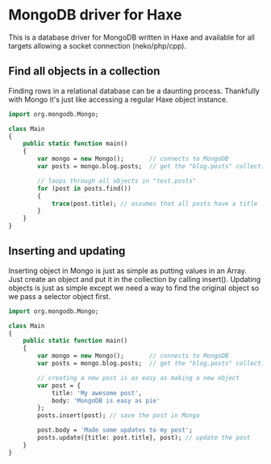 MongoDB driver for Haxe
====================================

This is a database driver for MongoDB written in Haxe and available for all targets allowing a socket connection (neko/php/cpp).

Find all objects in a collection
------------------------------------

Finding rows in a relational database can be a daunting process. Thankfully with Mongo it's just like accessing a regular Haxe object instance.

```haxe
import org.mongodb.Mongo;

class Main
{
	public static function main()
	{
		var mongo = new Mongo();       // connects to MongoDB
		var posts = mongo.blog.posts;  // get the "blog.posts" collection

		// loops through all objects in "test.posts"
		for (post in posts.find())
		{
			trace(post.title); // assumes that all posts have a title
		}
	}
}
```

Inserting and updating
------------------------------------

Inserting object in Mongo is just as simple as putting values in an Array<Dynamic>. Just create an object and put it in the collection by calling insert(). Updating objects is just as simple except we need a way to find the original object so we pass a selector object first.

```haxe
import org.mongodb.Mongo;

class Main
{
	public static function main()
	{
		var mongo = new Mongo();       // connects to MongoDB
		var posts = mongo.blog.posts;  // get the "blog.posts" collection

		// creating a new post is as easy as making a new object
		var post = {
			title: 'My awesome post',
			body: 'MongoDB is easy as pie'
		};
		posts.insert(post); // save the post in Mongo

		post.body = 'Made some updates to my post';
		posts.update({title: post.title}, post); // update the post
	}
}
```